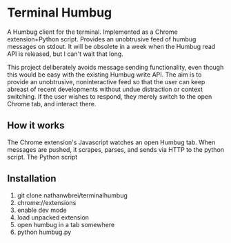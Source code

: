 
Terminal Humbug
===============

A Humbug client for the terminal. Implemented as a Chrome extension+Python script. Provides an unobtrusive feed of humbug messages on stdout. It will be obsolete in a week when the Humbug read API is released, but I can't wait that long.

This project deliberately avoids message sending functionality, even though this would be easy with the existing Humbug write API. The aim is to provide an unobtrusive, noninteractive feed so that the user can keep abreast of recent developments without undue distraction or context switching. If the user wishes to respond, they merely switch to the open Chrome tab, and interact there.


How it works
------------

The Chrome extension's Javascript watches an open Humbug tab. When messages are pushed, it scrapes, parses, and sends via HTTP to the python script. The Python script 


Installation
------------

1. git clone nathanwbrei/terminalhumbug 
2. chrome://extensions
3. enable dev mode
4. load unpacked extension
5. open humbug in a tab somewhere
6. python humbug.py

